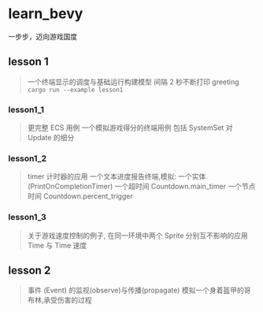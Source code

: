 # learn_bevy
一步步，迈向游戏国度

## lesson 1
> 一个终端显示的调度与基础运行构建模型
> 间隔 2 秒不断打印 greeting
`cargo run --example lesson1`
### lesson1_1
> 更完整 ECS 用例
> 一个模拟游戏得分的终端用例
> 包括 SystemSet 对 Update 的细分
### lesson1_2
> timer 计时器的应用
> 一个文本进度报告终端,模拟: 
> 一个实体(PrintOnCompletionTimer) 
> 一个超时间 Countdown.main_timer 
> 一个节点时间 Countdown.percent_trigger
### lesson1_3
> 关于游戏速度控制的例子,
> 在同一环境中两个 Sprite 分别互不影响的应用 Time<Real> 与 Time<Virtual> 速度

## lesson 2
> 事件 (Event) 的监视(observe)与传播(propagate)
> 模拟一个身着盔甲的哥布林,承受伤害的过程
